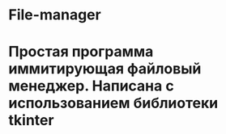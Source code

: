 # File-manager
# Простая программа иммитирующая файловый менеджер. Написана с использованием библиотеки tkinter
